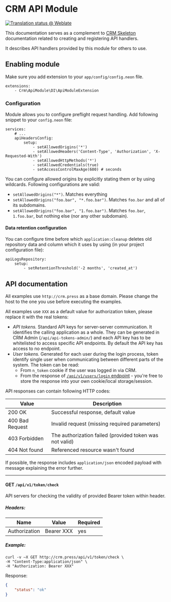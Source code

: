# CRM API Module

[![Translation status @ Weblate](https://hosted.weblate.org/widgets/remp-crm/-/api-module/svg-badge.svg)](https://hosted.weblate.org/projects/remp-crm/api-module/)

This documentation serves as a complement to [CRM Skeleton](https://github.com/remp2020/crm-skeleton/#registerapicalls)
documentation related to creating and registering API handlers.

It describes API handlers provided by this module for others to use.

## Enabling module

Make sure you add extension to your `app/config/config.neon` file.

```neon
extensions:
	- Crm\ApiModule\DI\ApiModuleExtension
```

### Configuration

Module allows you to configure preflight request handling. Add following snippet to your `config.neon` file:

```neon
services:
	# ...
	apiHeadersConfig:
		setup:
			- setAllowedOrigins('*')
			- setAllowedHeaders('Content-Type', 'Authorization', 'X-Requested-With')
			- setAllowedHttpMethods('*')
			- setAllowedCredentials(true)
			- setAccessControlMaxAge(600) # seconds
```

You can configure allowed origins by explicitly stating them or by using wildcards. Following configurations are valid:

- `setAllowedOrigins("*")`. Matches everything
- `setAllowedOrigins("foo.bar", "*.foo.bar")`. Matches `foo.bar` and all of its subdomains.
- `setAllowedOrigins("foo.bar", "1.foo.bar")`. Matches `foo.bar`, `1.foo.bar`, but nothing else (nor any other subdomain).

#### Data retention configuration

You can configure time before which `application:cleanup` deletes old repository data and column which it uses by using (in your project configuration file):

```neon
apiLogsRepository:
	setup:
		- setRetentionThreshold('-2 months', 'created_at')
```

## API documentation

All examples use `http://crm.press` as a base domain. Please change the host to the one you use
before executing the examples.

All examples use `XXX` as a default value for authorization token, please replace it with the
real tokens:

* *API tokens.* Standard API keys for server-server communication. It identifies the calling application as a whole.
They can be generated in CRM Admin (`/api/api-tokens-admin/`) and each API key has to be whitelisted to access
specific API endpoints. By default the API key has access to no endpoint. 
* *User tokens.* Generated for each user during the login process, token identify single user when communicating between
different parts of the system. The token can be read:
    * From `n_token` cookie if the user was logged in via CRM.
    * From the response of [`/api/v1/users/login` endpoint](https://github.com/remp2020/crm-users-module#post-apiv1userslogin) -
    you're free to store the response into your own cookie/local storage/session.

API responses can contain following HTTP codes:

| Value | Description |
| --- | --- |
| 200 OK | Successful response, default value | 
| 400 Bad Request | Invalid request (missing required parameters) | 
| 403 Forbidden | The authorization failed (provided token was not valid) | 
| 404 Not found | Referenced resource wasn't found | 

If possible, the response includes `application/json` encoded payload with message explaining
the error further.

---

#### GET `/api/v1/token/check`

API servers for checking the validity of provided Bearer token within header.

##### *Headers:*

| Name | Value | Required |
| --- |---| --- |
| Authorization | Bearer XXX | yes |

##### *Example:*

```shell
curl -v –X GET http://crm.press/api/v1/token/check \ 
-H "Content-Type:application/json" \
-H "Authorization: Bearer XXX"
```

Response:

```json
{
    "status": "ok"
}
```